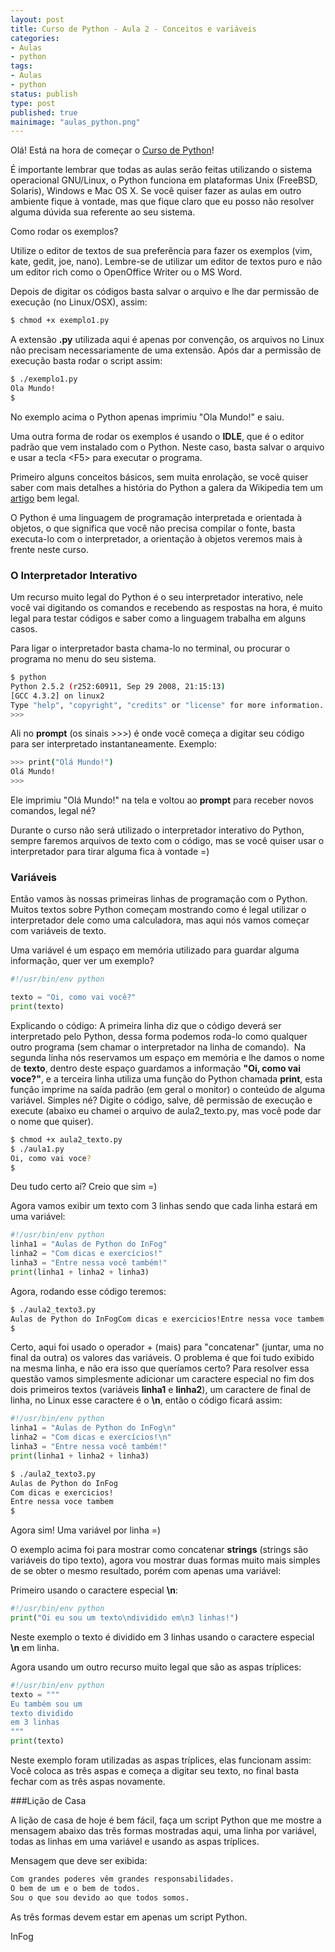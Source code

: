 ```yaml
---
layout: post
title: Curso de Python - Aula 2 - Conceitos e variáveis
categories:
- Aulas
- python
tags:
- Aulas
- python
status: publish
type: post
published: true
mainimage: "aulas_python.png"
---
```


Olá! Está na hora de começar o <a title="Aulas de Python - Aula 1 - A Proposta" href="http://evaldojunior.com.br/blog/?p=232" target="_blank">Curso de Python</a>!

É importante lembrar que todas as aulas serão feitas utilizando o sistema operacional GNU/Linux, o Python funciona em plataformas Unix (FreeBSD, Solaris), Windows e Mac OS X. Se você quiser fazer as aulas em outro ambiente fique à vontade, mas que fique claro que eu posso não resolver alguma dúvida sua referente ao seu sistema.

Como rodar os exemplos?

Utilize o editor de textos de sua preferência para fazer os exemplos (vim, kate, gedit, joe, nano). Lembre-se de utilizar um editor de textos puro e não um editor rich como o OpenOffice Writer ou o MS Word.

Depois de digitar os códigos basta salvar o arquivo e lhe dar permissão de execução (no Linux/OSX), assim:

```sh
$ chmod +x exemplo1.py
```

A extensão **.py** utilizada aqui é apenas por convenção, os arquivos no Linux não precisam necessariamente de uma extensão. Após dar a permissão de execução basta rodar o script assim:


```sh
$ ./exemplo1.py
Ola Mundo!
$
```

No exemplo acima o Python apenas imprimiu "Ola Mundo!" e saiu.

Uma outra forma de rodar os exemplos é usando o **IDLE**, que é o editor padrão que vem instalado com o Python. Neste caso, basta salvar o arquivo e usar a tecla &lt;F5&gt; para executar o programa.

Primeiro alguns conceitos básicos, sem muita enrolação, se você quiser saber com mais detalhes a história do Python a galera da Wikipedia tem um [artigo](http://pt.wikipedia.org/wiki/Python) bem legal.

O Python é uma linguagem de programação interpretada e orientada à objetos, o que significa que você não precisa compilar o fonte, basta executa-lo com o interpretador, a orientação à objetos veremos mais à frente neste curso.

### O Interpretador Interativo

Um recurso muito legal do Python é o seu interpretador interativo, nele você vai digitando os comandos e recebendo as respostas na hora, é muito legal para testar códigos e saber como a linguagem trabalha em alguns casos.

Para ligar o interpretador basta chama-lo no terminal, ou procurar o programa no menu do seu sistema.

```sh
$ python
Python 2.5.2 (r252:60911, Sep 29 2008, 21:15:13)
[GCC 4.3.2] on linux2
Type "help", "copyright", "credits" or "license" for more information.
>>>
```

Ali no **prompt** (os sinais &gt;&gt;&gt;) é onde você começa a digitar seu código para ser interpretado instantaneamente. Exemplo:

```sh
>>> print("Olá Mundo!")
Olá Mundo!
>>>
```

Ele imprimiu "Olá Mundo!" na tela e voltou ao **prompt** para receber novos comandos, legal né?

Durante o curso não será utilizado o interpretador interativo do Python, sempre faremos arquivos de texto com o código, mas se você quiser usar o interpretador para tirar alguma fica à vontade =)

### Variáveis

Então vamos às nossas primeiras linhas de programação com o Python. Muitos textos sobre Python começam mostrando como é legal utilizar o interpretador dele como uma calculadora, mas aqui nós vamos começar com variáveis de texto.

Uma variável é um espaço em memória utilizado para guardar alguma informação, quer ver um exemplo?

```python
#!/usr/bin/env python

texto = "Oi, como vai você?"
print(texto)
```

Explicando o código: A primeira linha diz que o código deverá ser interpretado pelo Python, dessa forma podemos roda-lo como qualquer outro programa (sem chamar o interpretador na linha de comando).  Na segunda linha nós reservamos um espaço em memória e lhe damos o nome de **texto**, dentro deste espaço guardamos a informação **"Oi, como vai voce?"**, e a terceira linha utiliza uma função do Python chamada **print**, esta função imprime na saída padrão (em geral o monitor) o conteúdo de alguma variável. Simples né? Digite o código, salve, dê permissão de execução e execute (abaixo eu chamei o arquivo de aula2_texto.py, mas você pode dar o nome que quiser).

```sh
$ chmod +x aula2_texto.py
$ ./aula1.py
Oi, como vai voce?
$
```

Deu tudo certo aí? Creio que sim =)

Agora vamos exibir um texto com 3 linhas sendo que cada linha estará em uma variável:

```python
#!/usr/bin/env python
linha1 = "Aulas de Python do InFog"
linha2 = "Com dicas e exercícios!"
linha3 = "Entre nessa você também!"
print(linha1 + linha2 + linha3)
```

Agora, rodando esse código teremos:

```sh
$ ./aula2_texto3.py
Aulas de Python do InFogCom dicas e exercicios!Entre nessa voce tambem
$
```

Certo, aqui foi usado o operador + (mais) para "concatenar" (juntar, uma no final da outra) os valores das variáveis. O problema é que foi tudo exibido na mesma linha, e não era isso que queríamos certo? Para resolver essa questão vamos simplesmente adicionar um caractere especial no fim dos dois primeiros textos (variáveis **linha1** e **linha2**), um caractere de final de linha, no Linux esse caractere é o **\n**, então o código ficará assim:

```python
#!/usr/bin/env python
linha1 = "Aulas de Python do InFog\n"
linha2 = "Com dicas e exercícios!\n"
linha3 = "Entre nessa você também!"
print(linha1 + linha2 + linha3)
```

```sh
$ ./aula2_texto3.py
Aulas de Python do InFog
Com dicas e exercicios!
Entre nessa voce tambem
$
```

Agora sim! Uma variável por linha =)

O exemplo acima foi para mostrar como concatenar **strings** (strings são variáveis do tipo texto), agora vou mostrar duas formas muito mais simples de se obter o mesmo resultado, porém com apenas uma variável:

Primeiro usando o caractere especial **\n**:

```python
#!/usr/bin/env python
print("Oi eu sou um texto\ndividido em\n3 linhas!")
```

Neste exemplo o texto é dividido em 3 linhas usando o caractere especial **\n** em linha.

Agora usando um outro recurso muito legal que são as aspas tríplices:

```python
#!/usr/bin/env python
texto = """
Eu também sou um
texto dividido
em 3 linhas
"""
print(texto)
```

Neste exemplo foram utilizadas as aspas tríplices, elas funcionam assim: Você coloca as três aspas e começa a digitar seu texto, no final basta fechar com as três aspas novamente.

###Lição de Casa

A lição de casa de hoje é bem fácil, faça um script Python que me mostre a mensagem abaixo das três formas mostradas aqui, uma linha por variável, todas as linhas em uma variável e usando as aspas tríplices.

Mensagem que deve ser exibida:

```sh
Com grandes poderes vêm grandes responsabilidades.
O bem de um e o bem de todos.
Sou o que sou devido ao que todos somos.
```

As três formas devem estar em apenas um script Python.

InFog
